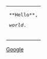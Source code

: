 

<table><tr><td>
<pre>
**Hello**,
<p><em>world</em>.
</pre></p>
</td></tr></table>

<a href="www.google.hk">Google</a>
